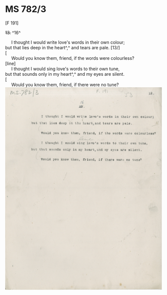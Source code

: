 # MS 782/3

[F 191]

~~13.~~ ^16^ 

&nbsp;&nbsp;&nbsp;&nbsp;&nbsp;I thought I would write love's words in their own colour; \
but that lies deep in the heart^,^ and tears are pale. [13/] \
[ \
&nbsp;&nbsp;&nbsp;&nbsp;&nbsp;Would you know them, friend, if the words were colourless? \
[line] \
&nbsp;&nbsp;&nbsp;&nbsp;&nbsp;I thought I would sing love's words to their own tune, \
but that sounds only in my heart^,^ and my eyes are silent. \
[ \
&nbsp;&nbsp;&nbsp;&nbsp;&nbsp;Would you know them, friend, if there were no tune? 
![p77](MS782_3-077.jpg)

